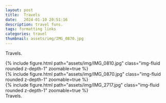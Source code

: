 ```yaml
---
layout: post
title:  Travels
date:   2024-01-10 20:51:16
description: travel funs.
tags: formatting links
categories: travel
thumbnail: assets/img/IMG_0870.jpg
---
```

Travels.

<div class="row mt-3">
    <div class="col-sm mt-3 mt-md-0">
        {% include figure.html path="assets/img/IMG_0810.jpg" class="img-fluid rounded z-depth-1" zoomable=true %}
    </div>
    <div class="col-sm mt-3 mt-md-0">
        {% include figure.html path="assets/img/IMG_0870.jpg" class="img-fluid rounded z-depth-1" zoomable=true %}
    </div>
    <div class="col-sm mt-3 mt-md-0">
        {% include figure.html path="assets/img/IMG_2717.jpg" class="img-fluid rounded z-depth-1" zoomable=true %}
    </div>
</div>
<div class="caption">
    Travels.
</div>

